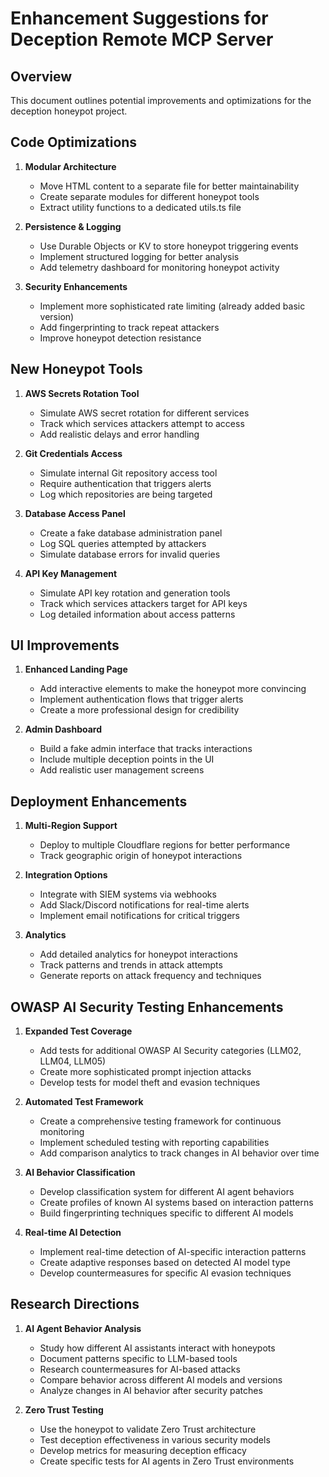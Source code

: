 # Enhancement Suggestions for Deception Remote MCP Server

## Overview
This document outlines potential improvements and optimizations for the deception honeypot project.

## Code Optimizations
1. **Modular Architecture**
   - Move HTML content to a separate file for better maintainability
   - Create separate modules for different honeypot tools
   - Extract utility functions to a dedicated utils.ts file

2. **Persistence & Logging**
   - Use Durable Objects or KV to store honeypot triggering events
   - Implement structured logging for better analysis
   - Add telemetry dashboard for monitoring honeypot activity

3. **Security Enhancements**
   - Implement more sophisticated rate limiting (already added basic version)
   - Add fingerprinting to track repeat attackers
   - Improve honeypot detection resistance

## New Honeypot Tools
1. **AWS Secrets Rotation Tool**
   - Simulate AWS secret rotation for different services
   - Track which services attackers attempt to access
   - Add realistic delays and error handling

2. **Git Credentials Access**
   - Simulate internal Git repository access tool
   - Require authentication that triggers alerts
   - Log which repositories are being targeted

3. **Database Access Panel**
   - Create a fake database administration panel
   - Log SQL queries attempted by attackers
   - Simulate database errors for invalid queries

4. **API Key Management**
   - Simulate API key rotation and generation tools
   - Track which services attackers target for API keys
   - Log detailed information about access patterns

## UI Improvements
1. **Enhanced Landing Page**
   - Add interactive elements to make the honeypot more convincing
   - Implement authentication flows that trigger alerts
   - Create a more professional design for credibility

2. **Admin Dashboard**
   - Build a fake admin interface that tracks interactions
   - Include multiple deception points in the UI
   - Add realistic user management screens

## Deployment Enhancements
1. **Multi-Region Support**
   - Deploy to multiple Cloudflare regions for better performance
   - Track geographic origin of honeypot interactions

2. **Integration Options**
   - Integrate with SIEM systems via webhooks
   - Add Slack/Discord notifications for real-time alerts
   - Implement email notifications for critical triggers

3. **Analytics**
   - Add detailed analytics for honeypot interactions
   - Track patterns and trends in attack attempts
   - Generate reports on attack frequency and techniques

## OWASP AI Security Testing Enhancements
1. **Expanded Test Coverage**
   - Add tests for additional OWASP AI Security categories (LLM02, LLM04, LLM05)
   - Create more sophisticated prompt injection attacks
   - Develop tests for model theft and evasion techniques

2. **Automated Test Framework**
   - Create a comprehensive testing framework for continuous monitoring
   - Implement scheduled testing with reporting capabilities
   - Add comparison analytics to track changes in AI behavior over time

3. **AI Behavior Classification**
   - Develop classification system for different AI agent behaviors
   - Create profiles of known AI systems based on interaction patterns
   - Build fingerprinting techniques specific to different AI models

4. **Real-time AI Detection**
   - Implement real-time detection of AI-specific interaction patterns
   - Create adaptive responses based on detected AI model type
   - Develop countermeasures for specific AI evasion techniques

## Research Directions
1. **AI Agent Behavior Analysis**
   - Study how different AI assistants interact with honeypots
   - Document patterns specific to LLM-based tools
   - Research countermeasures for AI-based attacks
   - Compare behavior across different AI models and versions
   - Analyze changes in AI behavior after security patches

2. **Zero Trust Testing**
   - Use the honeypot to validate Zero Trust architecture
   - Test deception effectiveness in various security models
   - Develop metrics for measuring deception efficacy
   - Create specific tests for AI agents in Zero Trust environments 